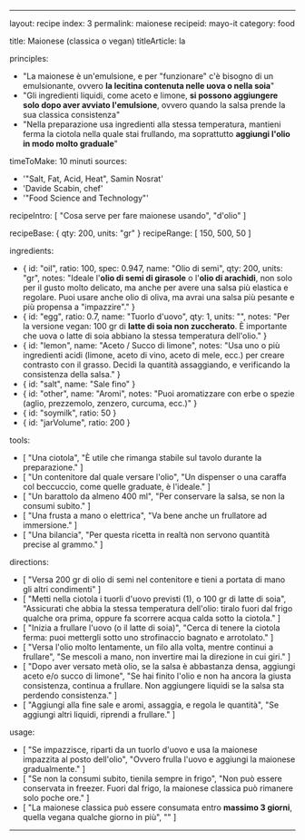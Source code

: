 ---

layout: recipe
index: 3
permalink: maionese
recipeid: mayo-it
category: food

title: Maionese (classica o vegan)
titleArticle: la

principles:

  - "La maionese è un'emulsione, e per \"funzionare\" c'è bisogno di un emulsionante, ovvero <strong>la lecitina contenuta nelle uova o nella soia</strong>"
  - "Gli ingredienti liquidi, come aceto e limone, <strong>si possono aggiungere solo dopo aver avviato l'emulsione</strong>, ovvero quando la salsa prende la sua classica consistenza"
  - "Nella preparazione usa ingredienti alla stessa temperatura, mantieni ferma la ciotola nella quale stai frullando, ma soprattutto <strong>aggiungi l'olio in modo molto graduale</strong>"

timeToMake: 10 minuti
sources:
  - '"Salt, Fat, Acid, Heat", Samin Nosrat'
  - 'Davide Scabin, chef'
  - '"Food Science and Technology"'

recipeIntro: [ "Cosa serve per fare maionese usando", "d'olio" ]

recipeBase: { qty: 200, units: "gr" }
recipeRange: [ 150, 500, 50 ]

ingredients:
  - { id: "oil",
      ratio: 100,
      spec: 0.947,
      name: "Olio di semi",
      qty: 200,
      units: "gr",
      notes: "Ideale l'<strong>olio di semi di girasole</strong> o l'<strong>olio di arachidi</strong>, non solo per il gusto molto delicato, ma anche per avere una salsa più elastica e regolare. Puoi usare anche olio di oliva, ma avrai una salsa più pesante e più propensa a \"impazzire\"." }
  - { id: "egg",
      ratio: 0.7,
      name: "Tuorlo d'uovo",
      qty: 1,
      units: "",
      notes: "Per la versione vegan: <span class='qtyspan'><span data-qty='soymilk'>100</span> gr</span> di <strong>latte di soia non zuccherato</strong>. È importante che uova o latte di soia abbiano la stessa temperatura dell'olio." }
  - { id: "lemon",
      name: "Aceto / Succo di limone",
      notes: "Usa uno o più ingredienti acidi (limone, aceto di vino, aceto di mele, ecc.) per creare contrasto con il grasso. Decidi la quantità assaggiando, e verificando la consistenza della salsa." }
  - { id: "salt",
      name: "Sale fino" }
  - { id: "other",
      name: "Aromi",
      notes: "Puoi aromatizzare con erbe o spezie (aglio, prezzemolo, zenzero, curcuma, ecc.)" }
  - { id: "soymilk",
      ratio: 50 }
  - { id: "jarVolume",
      ratio: 200 }

tools:
  - [ "Una ciotola", "È utile che rimanga stabile sul tavolo durante la preparazione." ]
  - [ "Un contenitore dal quale versare l'olio", "Un dispenser o una caraffa col beccuccio, come quelle graduate, è l'ideale." ]
  - [ "Un barattolo da almeno <span class='qtyspan'><span data-qty='volume.oil' data-mult='2' data-prec='1'>400</span> ml</span>", "Per conservare la salsa, se non la consumi subito." ]
  - [ "Una frusta a mano o elettrica", "Va bene anche un frullatore ad immersione." ]
  - [ "Una bilancia", "Per questa ricetta in realtà non servono quantità precise al grammo." ]

directions:
  - [ "Versa <span class='qtyspan'><span data-qty='oil'>200</span> gr</span> di olio di semi nel contenitore e tieni a portata di mano gli altri condimenti" ]
  - [ "Metti nella ciotola i tuorli d'uovo previsti (<span class='qtyspan'><span data-qty='egg'>1</span></span>), o <span class='qtyspan'><span data-qty='soymilk'>100</span> gr</span> di latte di soia", "Assicurati che abbia la stessa temperatura dell'olio: tiralo fuori dal frigo qualche ora prima, oppure fa scorrere acqua calda sotto la ciotola." ]
  - [ "Inizia a frullare l'uovo (o il latte di soia)", "Cerca di tenere la ciotola ferma: puoi mettergli sotto uno strofinaccio bagnato e arrotolato." ]
  - [ "Versa l'olio molto lentamente, un filo alla volta, mentre continui a frullare", "Se mescoli a mano, non invertire mai la direzione in cui giri." ]
  - [ "Dopo aver versato metà olio, se la salsa è abbastanza densa, aggiungi aceto e/o succo di limone", "Se hai finito l'olio e non ha ancora la giusta consistenza, continua a frullare. Non aggiungere liquidi se la salsa sta perdendo consistenza." ]
  - [ "Aggiungi alla fine sale e aromi, assaggia, e regola le quantità", "Se aggiungi altri liquidi, riprendi a frullare." ]

usage:
  - [ "Se impazzisce, riparti da un tuorlo d'uovo e usa la maionese impazzita al posto dell'olio", "Ovvero frulla l'uovo e aggiungi la maionese gradualmente." ]
  - [ "Se non la consumi subito, tienila sempre in frigo", "Non può essere conservata in freezer. Fuori dal frigo, la maionese classica può rimanere solo poche ore." ]
  - [ "La maionese classica può essere consumata entro <strong>massimo 3 giorni</strong>, quella vegana qualche giorno in più", "" ]

---